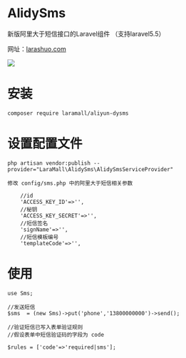# AlidySms
<p>新版阿里大于短信接口的Laravel组件 （支持laravel5.5）</p>

网址：<a href="https://larashuo.com">larashuo.com</a>

<img src="https://laravip.com/images/alidysms.png">

# 安装
````
composer require laramall/aliyun-dysms
````
# 设置配置文件
````
php artisan vendor:publish --provider="LaraMall\AlidySms\AlidySmsServiceProvider"

修改 config/sms.php 中的阿里大于短信相关参数

  	//id
	'ACCESS_KEY_ID'=>'',
	//秘钥
	'ACCESS_KEY_SECRET'=>'',
	//短信签名
	'signName'=>'',
	//短信模板编号
	'templateCode'=>'',
````

# 使用
````
use Sms;

//发送短信
$sms  = (new Sms)->put('phone','13800000000')->send();

//验证短信已写入表单验证规则
//假设表单中短信验证码的字段为 code

$rules = ['code'=>'required|sms'];

````



